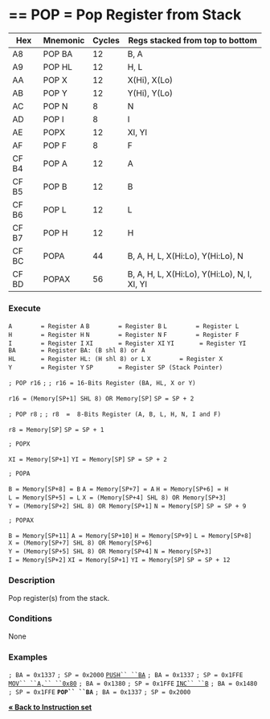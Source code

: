 \== POP = Pop Register from Stack
==

| Hex   | Mnemonic | Cycles | Regs stacked from top to bottom              |
| ----- | -------- | ------ | -------------------------------------------- |
| A8    | POP BA   | 12     | B, A                                         |
| A9    | POP HL   | 12     | H, L                                         |
| AA    | POP X    | 12     | X(Hi), X(Lo)                                 |
| AB    | POP Y    | 12     | Y(Hi), Y(Lo)                                 |
| AC    | POP N    | 8      | N                                            |
| AD    | POP I    | 8      | I                                            |
| AE    | POPX     | 12     | XI, YI                                       |
| AF    | POP F    | 8      | F                                            |
| CF B4 | POP A    | 12     | A                                            |
| CF B5 | POP B    | 12     | B                                            |
| CF B6 | POP L    | 12     | L                                            |
| CF B7 | POP H    | 12     | H                                            |
| CF BC | POPA     | 44     | B, A, H, L, X(Hi:Lo), Y(Hi:Lo), N            |
| CF BD | POPAX    | 56     | B, A, H, L, X(Hi:Lo), Y(Hi:Lo), N, I, XI, YI |

### Execute

`A        = Register A`
`B        = Register B`
`L        = Register L`
`H        = Register H`
`N        = Register N`
`F        = Register F`
`I        = Register I`
`XI       = Register XI`
`YI       = Register YI`
`BA       = Register BA: (B shl 8) or A`
`HL       = Register HL: (H shl 8) or L`
`X        = Register X`
`Y        = Register Y`
`SP       = Register SP (Stack Pointer)`

`; POP r16`
`;`
`; r16 = 16-Bits Register (BA, HL, X or Y)`

`r16 = (Memory[SP+1] SHL 8) OR Memory[SP]`
`SP = SP + 2`

`; POP r8`
`;`
`; r8  =  8-Bits Register (A, B, L, H, N, I and F)`

`r8 = Memory[SP]`
`SP = SP + 1`

`; POPX`

`XI = Memory[SP+1]`
`YI = Memory[SP]`
`SP = SP + 2`

`; POPA`

`B = Memory[SP+8] = B`
`A = Memory[SP+7] = A`
`H = Memory[SP+6] = H`
`L = Memory[SP+5] = L`
`X = (Memory[SP+4] SHL 8) OR Memory[SP+3]`
`Y = (Memory[SP+2] SHL 8) OR Memory[SP+1]`
`N = Memory[SP]`
`SP = SP + 9`

`; POPAX`

`B = Memory[SP+11]`
`A = Memory[SP+10]`
`H = Memory[SP+9]`
`L = Memory[SP+8]`
`X = (Memory[SP+7] SHL 8) OR Memory[SP+6]`
`Y = (Memory[SP+5] SHL 8) OR Memory[SP+4]`
`N = Memory[SP+3]`
`I = Memory[SP+2]`
`XI = Memory[SP+1]`
`YI = Memory[SP]`
`SP = SP + 12`

### Description

Pop register(s) from the stack.

### Conditions

None

### Examples

`; BA = 0x1337`
`; SP = 0x2000`
[`PUSH`` ``BA`](PM_Opc_PUSH.md "wikilink")
`; BA = 0x1337`
`; SP = 0x1FFE`
[`MOV`` ``A,`` ``0x80`](PM_Opc_MOV8.md "wikilink")
`; BA = 0x1380`
`; SP = 0x1FFE`
[`INC`` ``B`](PM_Opc_INC.md "wikilink")
`; BA = 0x1480`
`; SP = 0x1FFE`
**`POP`` ``BA`**
`; BA = 0x1337`
`; SP = 0x2000`

[**« Back to Instruction set**](S1C88_InstructionSet.md "wikilink")

